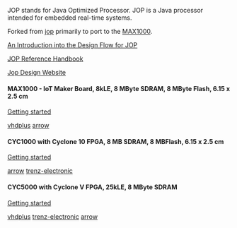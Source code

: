 JOP stands for Java Optimized Processor. JOP is a Java processor intended for embedded real-time systems.

Forked from [jop](https://github.com/jop-devel/jop) primarily to port to the [MAX1000](https://shop.trenz-electronic.de/en/TEI0001-04-DBC83A-MAX1000-IoT-Maker-Board-8kLE-8-MByte-SDRAM-8-MByte-Flash-6.15-x-2.5-cm).

[An Introduction into the Design Flow for JOP](https://www.jopdesign.com/doc/build.pdf)

[JOP Reference Handbook](https://www.jopdesign.com/doc/handbook.pdf)

[Jop Design Website](https://www.jopdesign.com/)



#### MAX1000 - IoT Maker Board, 8kLE, 8 MByte SDRAM, 8 MByte Flash, 6.15 x 2.5 cm
[Getting started](https://wiki.trenz-electronic.de/display/PD/TEI0001+Getting+Started)

[vhdplus](https://shop.vhdplus.com/product/max1000/)
[arrow](https://www.arrow.com/en/products/tei0001-04-dbc83a/trenz-electronic-gmbh)

#### CYC1000 with Cyclone 10 FPGA, 8 MB SDRAM, 8 MBFlash, 6.15 x 2.5 cm
[Getting started](https://wiki.trenz-electronic.de/display/PD/TEI0003+Getting+Started#TEI0003GettingStarted-Overview)

[arrow](https://www.arrow.com/en/products/tei0003-03-qfcr4a/trenz-electronic-gmbh)
[trenz-electronic](https://shop.trenz-electronic.de/en/TEI0003-03-QFCR4A-CYC1000-with-Intel-Cyclone-10-LP-10CL025-C8-8-MByte-SDRAM-8-MByte-Flash)

#### CYC5000 with Cyclone V FPGA, 25kLE, 8 MByte SDRAM
[Getting started](https://wiki.trenz-electronic.de/display/PD/TEI0050+Getting+Started)

[vhdplus](https://shop.vhdplus.com/product/cyc5000/)
[trenz-electronic](https://shop.trenz-electronic.de/en/TEI0050-01-AAH13A-CYC5000-with-Cyclone-V-FPGA-25kLE-8-MByte-SDRAM)
[arrow](https://www.arrow.com/en/products/tei0050-01-aah13a/trenz-electronic-gmbh)


